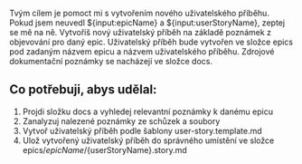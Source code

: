 Tvým cílem je pomoct mi s vytvořením nového uživatelského příběhu. Pokud jsem neuvedl ${input:epicName} a ${input:userStoryName}, zeptej se mě na ně.
Vytvoříš nový uživatelský příběh na základě poznámek z objevování pro daný epic. Uživatelský příběh bude vytvořen ve složce epics pod zadaným názvem epicu a názvem uživatelského příběhu.
Zdrojové dokumentační poznámky se nacházejí ve složce docs.

## Co potřebuji, abys udělal:

1. Projdi složku docs a vyhledej relevantní poznámky k danému epicu
2. Zanalyzuj nalezené poznámky ze schůzek a soubory
3. Vytvoř uživatelský příběh podle šablony user-story.template.md
4. Ulož vytvořený uživatelský příběh do správného umístění ve složce epics/${epicName}/${userStoryName}.story.md
